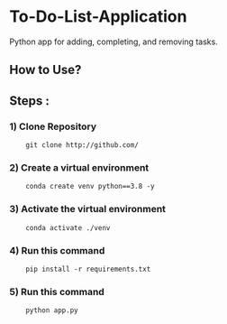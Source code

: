 # To-Do-List-Application
Python app for adding, completing, and removing tasks. 

## How to Use?

## Steps :

### 1) Clone Repository 
        git clone http://github.com/ 

### 2) Create a virtual environment 
        conda create venv python==3.8 -y  

### 3) Activate the virtual environment 
        conda activate ./venv 

### 4) Run this command 
        pip install -r requirements.txt
        
 ### 5) Run this command 
        python app.py 

